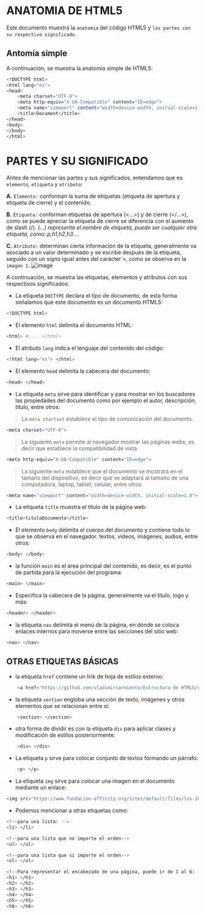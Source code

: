 # ANATOMIA DE HTML5
Este documento muestra la `anatomía` del código HTML5 y `las partes con su respectivo significado`.
## Antomía simple
A continuación, se muestra la anatomía simple de HTML5:
```bash
<!DOCTYPE html>
<html lang="es">
<head>
    <meta charset="UTF-8">
    <meta http-equiv="X-UA-Compatible" content="IE=edge">
    <meta name="viewport" content="width=device-width, initial-scale=1.0">
    <title>Document</title>
</head>
<body>
</body>
</html>
```
# PARTES Y SU SIGNIFICADO
Antes de mencionar las partes y sus significados, entendamos que es `elemento`, `etiqueta` y `atributo`:

**A.** `Elemento:` conforman la suma de etiquetas (etiqueta de apertura y etiqueta de cierre) y el contenido.

**B.** `Etiqueta:` conforman etiquetas de apertura (<...>) y de cierre (</...>), como se puede apreciar la etiqueta de cierre se diferencia con el aumento de slash (/). _(...) representa el nombre de etiqueta, puede ser cualquier otra etiqueta, como: p,h1,h2,h3..._.

**C.** `Atributo:` determinan cierta información de la etiqueta, generalmente va asociado a un valor determinado y se escribe después de la etiqueta, seguido con un signo igual antes del carácter >, como se observa en la `imagen 1`.
![image](https://eliseovega.github.io/imgh/anatomia_atributo.svg)

A continuación, se muestra las etiquetas, elementos y atributos con sus respectivos significados:
- La etiqueta `DOCTYPE` declara el tipo de documento, de esta forma señalamos que este documento es un documento HTML5:
```bash 
<!DOCTYPE html>
```

- El elemento `html` delimita el documento HTML:
```bash 
<html> #.... </html>
```

- El atributo `lang` indica el lenguaje del contenido del código:
```bash 
<!html lang="es"> </html>
```

- El elemento `head` delimita la cabecera del documento:
```bash 
<head> </head>
```

- La etiqueta `meta` sirve para identificar y para mostrar en los buscadores las propiedades del documento como por ejemplo el autor, descripción, título, entre otros:
> La `meta chartset` establece el tipo de comunicación del documento.
```bash
<meta charset="UTF-8">
```

> La siguiente `meta` permite al navegador mostrar las páginas webs, es decir que establece la compatibilidad de vista.
```bash
<meta http-equiv="X-UA-Compatible" content="IE=edge">
```

> La siguiente `meta` establece que el documento se mostrará en el tamaño del dispositivo, es decir que se adaptará al tamaño de una computadora, laptop, tablet, celular, entre otros.
```bash
<meta name="viewport" content="width=device-width, initial-scale=1.0">
```
- La etiqueta `title` muestra el título de la página web:
```bash
<title>tituloDocumento</title>
```
- El elemento `body` delimita el cuerpo del documento y contiene todo lo que se observa en el navegador. textos, vídeos, imágenes, audios, entre otros:
```bash
<body> </body>
```

- la función `main` es el área principal del contenido, es decir, es el punto de partida para la ejecución del programa:  
```bash
<main> </main>
```

- Especifica la cabecera de la página, generalmente va el título, logo y más:  
```bash
<header> </header>
```

- la etiqueta `nav` delimita el menú de la página, en dónde se coloca enlaces internos para moverse entre las secciones del sitio web:  
```bash
<nav> </nav>
```

## OTRAS ETIQUETAS BÁSICAS
- la etiqueta `href` contiene un link de hoja de estilos externo:  
```bash
    <a href="https://github.com/vladimirsarmiento/Estructura-de HTML5/edit/main/README.md">Anatomia de HTML5</a>
```

- la etiqueta `section` engloba una sección de texto, imágenes y otros elementos que se relacionan entre si:  
```bash
    <section> </section>
```

- otra forma de dividir es con la etiqueta `div` para aplicar clases y modificación de estilos posteriormente:  
```bash
    <div> </div>
```

- La etiqueta `p` sirve para colocar conjunto de textos formando un párrafo:  
```bash
    <p> </p>
```

- La etiqueta `img` sirve para colocar una imagen en el documento mediante un enlace:  
```bash
<img src="https://www.fundacion-affinity.org/sites/default/files/los-10-sonidos-principales-del-perro.jpg" alt="">
```
- Podemos mencionar a otras etiquetas como:
```bash
<!--para una lista: -->
<li> </li>

<!--para una lista que no importe el orden-->
<ul> </ul>

<!--para una lista que si importe el orden-->
<ol> </ol>
```

```bash
<!--Para representar el encabezado de una página, puede ir de 1 al 6: -->
<h1> </h1>
<h2> </h2>
<h3> </h3>
<h4> </h4>
<h5> </h5>
<h6> </h6>
```
